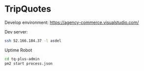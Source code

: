 # TripQuotes

Develop environment:
https://agency-commerce.visualstudio.com/

Dev server:

```sh
ssh 52.166.184.37 -l asdel
```

Uptime Robot

```sh
cd tq-plus-admin
pm2 start process.json
```

